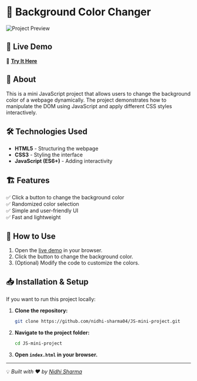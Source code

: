 # 🎨 Background Color Changer

![Project Preview](https://nidhi-sharma04.github.io/JS-mini-project/preview-image.png)

## 🚀 Live Demo
🔗 **[Try It Here](https://nidhi-sharma04.github.io/JS-mini-project/)**

## 📌 About
This is a mini JavaScript project that allows users to change the background color of a webpage dynamically. The project demonstrates how to manipulate the DOM using JavaScript and apply different CSS styles interactively.

## 🛠️ Technologies Used
- **HTML5** - Structuring the webpage
- **CSS3** - Styling the interface
- **JavaScript (ES6+)** - Adding interactivity

## 🏗️ Features
✅ Click a button to change the background color  
✅ Randomized color selection  
✅ Simple and user-friendly UI  
✅ Fast and lightweight  

## 📜 How to Use
1. Open the [live demo](https://nidhi-sharma04.github.io/JS-mini-project/) in your browser.
2. Click the button to change the background color.
3. (Optional) Modify the code to customize the colors.

## 📥 Installation & Setup
If you want to run this project locally:
1. **Clone the repository:**
   ```sh
   git clone https://github.com/nidhi-sharma04/JS-mini-project.git
   ```
2. **Navigate to the project folder:**
   ```sh
   cd JS-mini-project
   ```
3. **Open `index.html` in your browser.**


---
💡 *Built with ❤️ by [Nidhi Sharma](https://github.com/nidhi-sharma04)*
